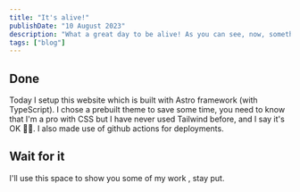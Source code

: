 ```yaml
---
title: "It's alive!"
publishDate: "10 August 2023"
description: "What a great day to be alive! As you can see, now, something is on it's way!"
tags: ["blog"]
---
```


## Done
Today I setup this website which is built with Astro framework (with TypeScript). I chose a prebuilt theme to save some time, you need to know that I'm a pro with CSS but I have never used Tailwind before, and I say it's OK 🧘‍♀️. 
I also made use of github actions for deployments. 

## Wait for it

I'll use this space to show you some of my work , stay put.

